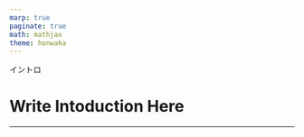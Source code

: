```yaml
---
marp: true
paginate: true
math: mathjax
theme: honwaka
---
```


<!-- _header: 自己紹介-->

<div class="section"> イントロ </div>

# Write Intoduction Here


---